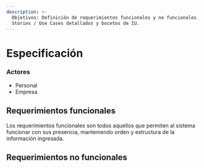 ```yaml
---
description: >-
  Objetivos: Definición de requerimientos funcionales y no funcionales, user
  Stories / Use Cases detallados y bocetos de IU.
---
```


# Especificación

### Actores

* Personal
* Empresa

## Requerimientos funcionales

Los requerimientos funcionales son todos aquellos que permiten al sistema funcionar con sus presencia, manteniendo orden y estructura de la información ingresada.

## Requerimientos no funcionales

